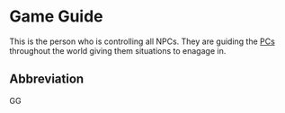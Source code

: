 # Game Guide

This is the person who is controlling all NPCs. They are guiding the [PCs](DefinitionsPlayer) throughout the world giving them situations to enagage in.

## Abbreviation

GG
